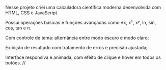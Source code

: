 Nesse projeto criei uma calculadora científica moderna desenvolvida com HTML, CSS e JavaScript.

Possui operações básicas e funções avançadas como √x, x², xʸ, ln, sin, cos, tan e π.

Com controle de tema: alternância entre modo escuro e modo claro;

Exibição de resultado com tratamento de erros e precisão ajustada;

Interface responsiva e animada, com efeito de clique e hover em todos os botões.
//

